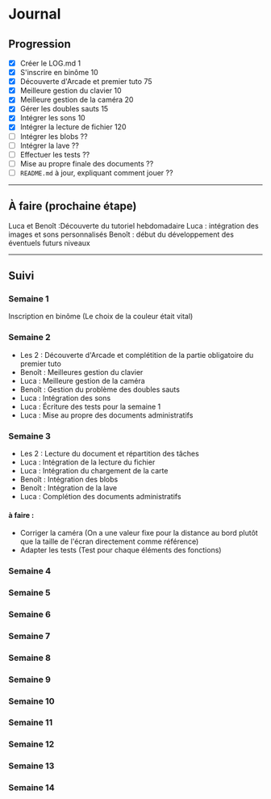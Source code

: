 # Journal

## Progression

* [x] Créer le LOG.md                                                 1
* [x] S'inscrire en binôme                                            10
* [x] Découverte d'Arcade et premier tuto                             75
* [x] Meilleure gestion du clavier                                    10
* [x] Meilleure gestion de la caméra                                  20
* [x] Gérer les doubles sauts                                         15
* [x] Intégrer les sons                                               10
* [x] Intégrer la lecture de fichier                                  120
* [ ] Intégrer les blobs                                              ??
* [ ] Intégrer la lave                                                ??
* [ ] Effectuer les tests                                             ??
* [ ] Mise au propre finale des documents                             ??
* [ ] `README.md` à jour, expliquant comment jouer                    ??

---

## À faire (prochaine étape)

Luca et Benoît :Découverte du tutoriel hebdomadaire 
Luca : intégration des images et sons personnalisés
Benoît : début du développement des éventuels futurs niveaux

---

## Suivi

### Semaine 1
Inscription en binôme (Le choix de la couleur était vital)

### Semaine 2
* Les 2 : Découverte d'Arcade et complétition de la partie obligatoire du premier tuto
* Benoît : Meilleures gestion du clavier
* Luca : Meilleure gestion de la caméra
* Benoît : Gestion du problème des doubles sauts
* Luca : Intégration des sons
* Luca : Écriture des tests pour la semaine 1
* Luca : Mise au propre des documents administratifs

### Semaine 3
* Les 2 : Lecture du document et répartition des tâches
* Luca : Intégration de la lecture du fichier
* Luca : Intégration du chargement de la carte
* Benoît : Intégration des blobs
* Benoît : Intégration de la lave
* Luca : Complétion des documents administratifs
#### à faire : 
* Corriger la caméra (On a une valeur fixe pour la distance au bord plutôt que la taille de l'écran directement comme référence)
* Adapter les tests (Test pour chaque éléments des fonctions)

### Semaine 4

### Semaine 5

### Semaine 6

### Semaine 7

### Semaine 8

### Semaine 9

### Semaine 10

### Semaine 11

### Semaine 12

### Semaine 13

### Semaine 14